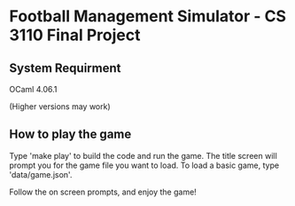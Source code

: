 # Football Management Simulator - CS 3110 Final Project

## System Requirment

OCaml 4.06.1

(Higher versions may work)

## How to play the game

Type 'make play' to build the code and run the game. The title screen will
prompt you for the game file you want to load. To load a basic game, 
type 'data/game.json'.

Follow the on screen prompts, and enjoy the game!
